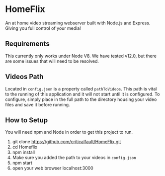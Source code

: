 # HomeFlix
An at home video streaming webserver built with Node.js and Express. Giving you full control of your media!

## Requirements
This currently only works under Node V8. We have tested v12.0, but there are some issues that will need to be resolved.

## Videos Path
Located in `config.json` is a property called `pathToVideos`. This path is vital to the running of this application and it will not start until it is configured. To configure, simply place in the full path to the directory housing your video files and save it before running. 


## How to Setup
You will need npm and Node in order to get this project to run.

1. git clone https://github.com/criticalfault/HomeFlix.git
2. cd Homeflix
3. npm install
4. Make sure you added the path to your videos in `config.json`
4. npm start
5. open your web browser localhost:3000
